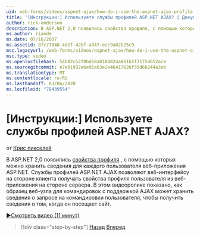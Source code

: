 ```yaml
---
uid: web-forms/videos/aspnet-ajax/how-do-i-use-the-aspnet-ajax-profile-services
title: '[Инструкции:] Используете службы профилей ASP.NET AJAX? | Документы Майкрософт'
author: rick-anderson
description: В ASP.NET 2,0 появились свойства профиля, с помощью которых можно хранить сведения для каждого пользователя веб-приложения ASP.NET. Разрешения для служб профиля ASP.NET AJAX...
ms.author: riande
ms.date: 07/16/2007
ms.assetid: 8fc77048-4d1f-42bf-a947-ecc9a02b25c9
msc.legacyurl: /web-forms/videos/aspnet-ajax/how-do-i-use-the-aspnet-ajax-profile-services
msc.type: video
ms.openlocfilehash: 54b82c52f0bd58a0184824a861b5f31754652ace
ms.sourcegitcommit: e7e91932a6e91a63e2e46417626f39d6b244a3ab
ms.translationtype: MT
ms.contentlocale: ru-RU
ms.lasthandoff: 03/06/2020
ms.locfileid: "78439554"
---
```

# <a name="how-do-i-use-the-aspnet-ajax-profile-services"></a>[Инструкции:] Используете службы профилей ASP.NET AJAX?

от [Крис пикселей](https://twitter.com/chrispels)

В ASP.NET 2,0 появились [свойства профиля](https://msdn.microsoft.com/library/at64shx3.aspx) , с помощью которых можно хранить сведения для каждого пользователя веб-приложения ASP.NET. Службы профилей ASP.NET AJAX позволяют веб-интерфейсу на стороне клиента получать свойства профиля пользователя из веб-приложения на стороне сервера. В этом видеоролике показано, как образец веб-узла для командировок с поддержкой AJAX может хранить сведения о запросе на командировки пользователя, чтобы получить сведения о том, когда он посещает сайт.

[&#9654;Смотреть видео (11 минут)](https://channel9.msdn.com/Blogs/ASP-NET-Site-Videos/how-do-i-use-the-aspnet-ajax-profile-services)

> [!div class="step-by-step"]
> [Назад](how-do-i-use-other-javascript-user-interface-libraries-with-aspnet-ajax.md)
> [Вперед](how-do-i-debug-aspnet-ajax-applications-using-visual-studio-2005.md)
